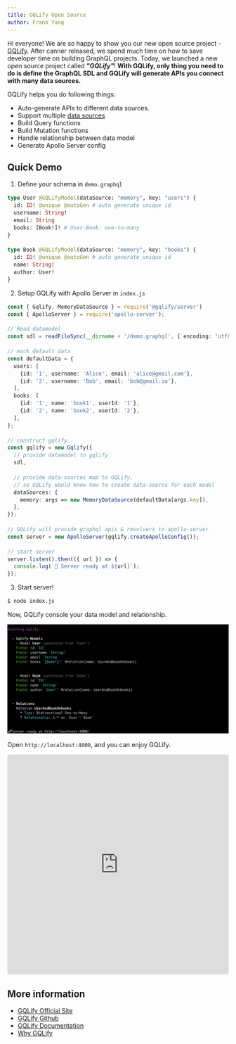 ```yaml
---
title: GQLify Open Source
author: Frank Yang
---
```


Hi everyone! We are so happy to show you our new open source project - [GQLify](https://www.gqlify.com). After canner released, we spend much time on how to save developer time on building GraphQL projects. Today, we launched a new open source project called ***"GQLify"***! **With GQLify, only thing you need to do is define the GraphQL SDL and GQLify will generate APIs you connect with many data sources.**

GQLify helps you do following things:
* Auto-generate APIs to different data sources.
* Support multiple [data sources](https://www.gqlify.com/docs/data-source-overview)
* Build Query functions
* Build Mutation functions
* Handle relationship between data model
* Generate Apollo Server config

## Quick Demo

1. Define your schema in `demo.graphql`

```graphql
type User @GQLifyModel(dataSource: "memory", key: "users") {
  id: ID! @unique @autoGen # auto generate unique id
  username: String!
  email: String
  books: [Book!]! # User-Book: one-to-many
}

type Book @GQLifyModel(dataSource: "memory", key: "books") {
  id: ID! @unique @autoGen # auto generate unique id
  name: String!
  author: User!
}
```

2. Setup GQLify with Apollo Server in `index.js`

```typescript
const { Gqlify, MemoryDataSource } = require('@gqlify/server')
const { ApolloServer } = require('apollo-server');

// Read datamodel
const sdl = readFileSync(__dirname + '/demo.graphql', { encoding: 'utf8' });

// mock default data
const defaultData = {
  users: [
    {id: '1', username: 'Alice', email: 'alice@gmail.com'},
    {id: '2', username: 'Bob', email: 'bob@gmail.io'},
  ],
  books: [
    {id: '1', name: 'book1', userId: '1'},
    {id: '2', name: 'book2', userId: '2'},
  ],
};

// construct gqlify
const gqlify = new Gqlify({
  // provide datamodel to gqlify
  sdl,

  // provide data-sources map to GQLify,
  // so GQLify would know how to create data-source for each model
  dataSources: {
    memory: args => new MemoryDataSource(defaultData[args.key]),
  },
});

// GQLify will provide graphql apis & resolvers to apollo-server
const server = new ApolloServer(gqlify.createApolloConfig());

// start server
server.listen().then(({ url }) => {
  console.log(`🚀 Server ready at ${url}`);
});
```

3. Start server!

```bash
$ node index.js
```

Now, GQLify console your data model and relationship.

![start image](/blog/gqlify-alpha/start.png)

Open `http://localhost:4000`, and you can enjoy GQLify.

<iframe src="https://codesandbox.io/embed/p7wqo43zpx?module=%2Fdatamodel.graphql" style="width:100%; height:500px; border:0; border-radius: 4px; overflow:hidden;" sandbox="allow-modals allow-forms allow-popups allow-scripts allow-same-origin"></iframe>

## More information

* [GQLify Official Site](https://www.gqlify.com)
* [GQLify Github](https://github.com/Canner/gqlify)
* [GQLify Documentation](https://www.gqlify.com/docs/intro.html)
* [Why GQLify](https://www.gqlify.com/docs/why-gqlify)
